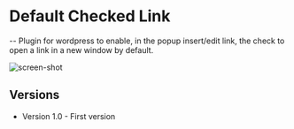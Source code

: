 # Default Checked Link
--
Plugin for wordpress to enable, in the popup insert/edit link, the check to open a link in a new window by default.

<img src="https://github.com/eballo/DefaultCheckedLink/blob/master/screenshot/screenshot-v1.png" alt="screen-shot" align="center" />

## Versions
* Version 1.0 - First version